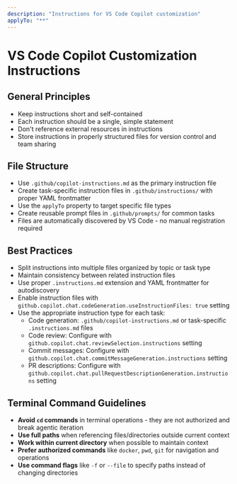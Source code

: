 ```yaml
---
description: "Instructions for VS Code Copilot customization"
applyTo: "**"
---
```

# VS Code Copilot Customization Instructions

## General Principles

- Keep instructions short and self-contained
- Each instruction should be a single, simple statement
- Don't reference external resources in instructions
- Store instructions in properly structured files for version control and team sharing

## File Structure

- Use `.github/copilot-instructions.md` as the primary instruction file
- Create task-specific instruction files in `.github/instructions/` with proper YAML frontmatter
- Use the `applyTo` property to target specific file types
- Create reusable prompt files in `.github/prompts/` for common tasks
- Files are automatically discovered by VS Code - no manual registration required

## Best Practices

- Split instructions into multiple files organized by topic or task type
- Maintain consistency between related instruction files  
- Use proper `.instructions.md` extension and YAML frontmatter for autodiscovery
- Enable instruction files with `github.copilot.chat.codeGeneration.useInstructionFiles: true` setting
- Use the appropriate instruction type for each task:
  - Code generation: `.github/copilot-instructions.md` or task-specific `.instructions.md` files
  - Code review: Configure with `github.copilot.chat.reviewSelection.instructions` setting
  - Commit messages: Configure with `github.copilot.chat.commitMessageGeneration.instructions` setting
  - PR descriptions: Configure with `github.copilot.chat.pullRequestDescriptionGeneration.instructions` setting

## Terminal Command Guidelines

- **Avoid `cd` commands** in terminal operations - they are not authorized and break agentic iteration
- **Use full paths** when referencing files/directories outside current context
- **Work within current directory** when possible to maintain context
- **Prefer authorized commands** like `docker`, `pwd`, `git` for navigation and operations
- **Use command flags** like `-f` or `--file` to specify paths instead of changing directories
